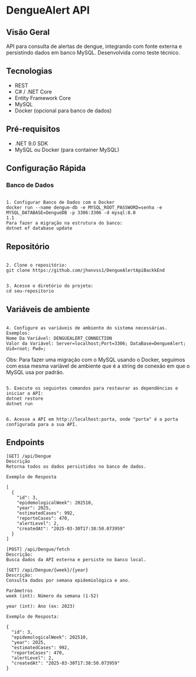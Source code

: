 # DengueAlert API

## Visão Geral
API para consulta de alertas de dengue, integrando com fonte externa e persistindo dados em banco MySQL. Desenvolvida como teste técnico.

## Tecnologias
- REST
- C# / .NET Core
- Entity Framework Core
- MySQL
- Docker (opcional para banco de dados)

## Pré-requisitos
- .NET 9.0 SDK
- MySQL ou Docker (para container MySQL)

## Configuração Rápida

### Banco de Dados
```

1. Configurar Banco de Dados com o Docker 
docker run --name dengue-db -e MYSQL_ROOT_PASSWORD=senha -e MYSQL_DATABASE=DengueDB -p 3306:3306 -d mysql:8.0
1.1 
Para fazer a migração na estrutura do banco:
dotnet ef database update
```
## Repositório
```

2. Clone o repositório:
git clone https://github.com/jhonvss1/DengueAlertApiBackkEnd
```

```

3. Acesse o diretório do projeto:
cd seu-repositorio
```
## Variáveis de ambiente
```

4. Configure as variáveis de ambiente do sistema necessárias.
Exemplos:
Nome Da Variável: DENGUEALERT_CONNECTION
Valor da Variável: Server=localhost;Port=3306; DataBase=DengueAlert; Uid=root; Pwd=;
```
Obs: Para fazer uma migração com o MySQL usando o Docker, seguimos com essa mesma variável de ambiente que é a string de conexão em que o MySQL usa por padrão.

```

5. Execute os seguintes comandos para restaurar as dependências e iniciar a API:
dotnet restore
dotnet run
```

```

6. Acesse a API em http://localhost:porta, onde "porta" é a porta configurada para a sua API.
````
## Endpoints

````
[GET] /api/Dengue
Descrição
Retorna todos os dados persistidos no banco de dados.

Exemplo de Resposta

[
  {
    "id": 3,
    "epidemologicalWeek": 202510,
    "year": 2025,
    "estimatedCases": 992,
    "reporteCases": 470,
    "alertLevel": 2,
    "createdAt": "2025-03-30T17:38:50.073959"
  }
]

[POST] /api/Dengue/fetch
Descrição: 
Busca dados da API externa e persiste no banco local.

[GET] /api/Dengue/{week}/{year}
Descrição:
Consulta dados por semana epidemiológica e ano.

Parâmetros
week (int): Número da semana (1-52)

year (int): Ano (ex: 2023)

Exemplo de Resposta:

{
  "id": 3,
  "epidemologicalWeek": 202510,
  "year": 2025,
  "estimatedCases": 992,
  "reporteCases": 470,
  "alertLevel": 2,
  "createdAt": "2025-03-30T17:38:50.073959"
}
````


